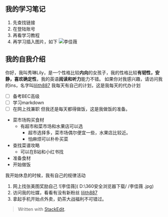 ﻿
## 我的学习笔记
 1. 先查找链接
 2. 在登陆账号
 3. 再看学习教程
 4. 再学习插入图片，如下
  ![李佳薇](https://i.kfs.io/playlist/global/61716346v1/fit/500x500.jpg)

## 我的自我介绍
你好，我叫秀琳Lily，是一个性格比较**内向**的女孩子，我的性格比较**有韧性，安静，喜欢确定性**，我的英语**阅读和听力**能力不错。
如果你对我感兴趣，请访问我的ins，名字叫[lilith887](https://www.instagram.com/lilithchunrongxu887/)
我每天有自己的计划，这是我每天的代办计划
- [ ] 备考BEC高级
- [ ] 学习markdown
- [ ] 在网上找兼职
但我还是每天都得做饭，这是我做饭的准备。
- 菜市场购买食材
  - 有超市和菜市场和水果店可以选
    - 超市选择多，菜市场偶尔便宜一些，水果店比较近。
    - 怕麻烦可以朴朴买菜
- 查找菜谱攻略
  - 可以在B站和小红书找
- 准备食材
- 开始做饭

我开始休息的时候，我有自己的规律活动
 1. 网上找张美图奖励自己
  ![李佳薇]( D:\360安全浏览器下载/ /李佳薇 .jpg)
 2. 访问我的社媒，看看有没有新粉丝
 [lilith887](https://www.instagram.com/lilithchunrongxu887/)
 4. 拿起手机开始点外卖，奶茶大战福利不可错过。

> Written with [StackEdit](https://stackedit.io/).
